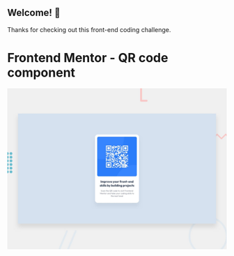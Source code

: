 ## Welcome! 👋

Thanks for checking out this front-end coding challenge.

# Frontend Mentor - QR code component

![Design preview for the QR code component coding challenge](./design/desktop-preview.jpg)